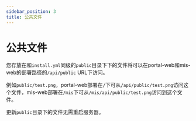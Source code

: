 ```yaml
---
sidebar_position: 3
title: 公共文件
---
```


# 公共文件

您存放在和`install.yml`同级的`public`目录下下的文件将可以在portal-web和mis-web的部署路径的`/api/public` URL下访问。

例如`public/test.png`，portal-web部署在`/`下可从`/api/public/test.png`访问这个文件，mis-web部署在`/mis`下可从`/mis/api/public/test.png`访问到这个文件。

更新`public`目录下的文件无需重启服务器。
